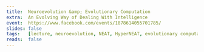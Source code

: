 ```yaml
---
title:  Neuroevolution &amp; Evolutionary Computation
extra:  An Evolving Way of Dealing With Intelligence
event:  https://www.facebook.com/events/1878614055701785/
slides: false
tags:   [lecture, neuroevolution, NEAT, HyperNEAT, evolutionary computation]
reads:  false
---
```

